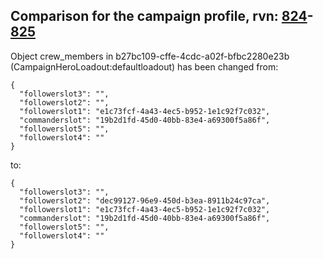 ## Comparison for the campaign profile, rvn: [824](https://github.com/PRO100KatYT/FortniteProfileRevisions/tree/main/profiles/campaign/824%20campaign.json)-[825](https://github.com/PRO100KatYT/FortniteProfileRevisions/tree/main/profiles/campaign/825%20campaign.json)

Object crew_members in b27bc109-cffe-4cdc-a02f-bfbc2280e23b (CampaignHeroLoadout:defaultloadout) has been changed from:

```
{
  "followerslot3": "",
  "followerslot2": "",
  "followerslot1": "e1c73fcf-4a43-4ec5-b952-1e1c92f7c032",
  "commanderslot": "19b2d1fd-45d0-40bb-83e4-a69300f5a86f",
  "followerslot5": "",
  "followerslot4": ""
}
```

to:

```
{
  "followerslot3": "",
  "followerslot2": "dec99127-96e9-450d-b3ea-8911b24c97ca",
  "followerslot1": "e1c73fcf-4a43-4ec5-b952-1e1c92f7c032",
  "commanderslot": "19b2d1fd-45d0-40bb-83e4-a69300f5a86f",
  "followerslot5": "",
  "followerslot4": ""
}
```

<br><br>
